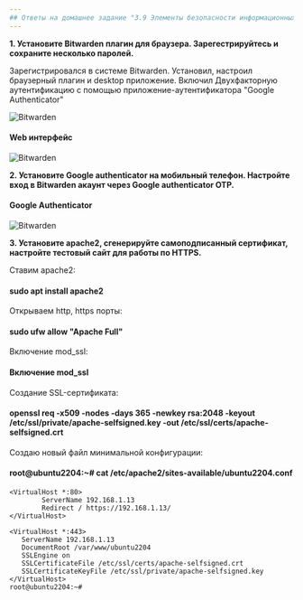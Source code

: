 ```yaml
---
## Ответы на домашнее задание "3.9 Элементы безопасности информационных систем" 
---
```

                    
<strong>1. Установите Bitwarden плагин для браузера. Зарегестрируйтесь и сохраните несколько паролей.</strong>    

Зарегистрировался в системе Bitwarden. Установил, настроил браузерный плагин и desktop приложение. Включил Двухфакторную аутентификацию с помощью приложение-аутентификатора "Google Authenticator" 

![Bitwarden](https://i.ibb.co/KxcSfWT/Screenshot-6.png)


#### Web интерфейс    
![Bitwarden](https://i.ibb.co/b3HLgsN/Screenshot-7.png)

<strong>2. Установите Google authenticator на мобильный телефон. Настройте вход в Bitwarden акаунт через Google authenticator OTP.</strong>    

#### Google Authenticator   

![Bitwarden](https://i.ibb.co/GVMT7RF/Screenshot-8.png)

<strong>3. Установите apache2, сгенерируйте самоподписанный сертификат, настройте тестовый сайт для работы по HTTPS.</strong>   

Ставим  apache2:      
#### sudo apt install apache2   
  
Открываем  http, https порты:       
#### sudo ufw allow "Apache Full"      
    
Включение mod_ssl:    
#### Включение mod_ssl       
    
Создание SSL-сертификата:     
#### openssl req -x509 -nodes -days 365 -newkey rsa:2048 -keyout /etc/ssl/private/apache-selfsigned.key -out /etc/ssl/certs/apache-selfsigned.crt   
    
Cоздаю новый файл минимальной конфигурации:       
#### root@ubuntu2204:~# cat /etc/apache2/sites-available/ubuntu2204.conf      

```
<VirtualHost *:80>
        ServerName 192.168.1.13
        Redirect / https://192.168.1.13/
</VirtualHost>

<VirtualHost *:443>
   ServerName 192.168.1.13
   DocumentRoot /var/www/ubuntu2204
   SSLEngine on
   SSLCertificateFile /etc/ssl/certs/apache-selfsigned.crt
   SSLCertificateKeyFile /etc/ssl/private/apache-selfsigned.key
</VirtualHost>
root@ubuntu2204:~#

```

